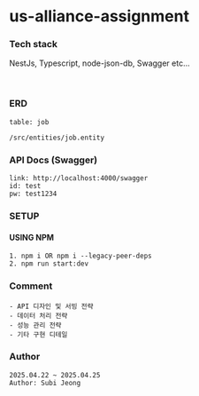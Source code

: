 # us-alliance-assignment

### Tech stack

NestJs, Typescript, node-json-db, Swagger etc...

<br/>

### ERD
```angular2html
table: job

/src/entities/job.entity 
```

### API Docs (Swagger)
```angular2html
link: http://localhost:4000/swagger
id: test
pw: test1234
```

### SETUP

#### USING NPM

```
1. npm i OR npm i --legacy-peer-deps
2. npm run start:dev
```

### Comment
```
- API 디자인 및 서빙 전략
- 데이터 처리 전략
- 성능 관리 전략
- 기타 구현 디테일
```

### Author

```
2025.04.22 ~ 2025.04.25
Author: Subi Jeong
```



